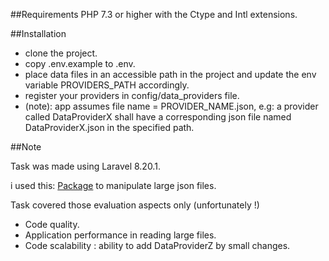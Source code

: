 ##Requirements
PHP 7.3 or higher with the Ctype and Intl extensions.

##Installation
<ul>
<li>clone the project.</li>
<li>copy .env.example to .env.</li>
<li>place data files in an accessible path in the project and update the env variable PROVIDERS_PATH accordingly.</li>
<li>register your providers in config/data_providers file.</li>
<li>(note): app assumes file name = PROVIDER_NAME.json, e.g: a provider called DataProviderX shall have a corresponding json file named DataProviderX.json in the specified path.</li>
</ul>

##Note
<p>Task was made using Laravel 8.20.1.</p>
<p>i used this: <a href="https://github.com/pcrov/JsonReader">Package</a> to manipulate large json files.</p>
<p>Task covered those evaluation aspects only (unfortunately !) <ul>
<li>Code quality.</li>
<li>Application performance in reading large files.</li>
<li>Code scalability : ability to add DataProviderZ by small changes.
</li>
</ul></p>

